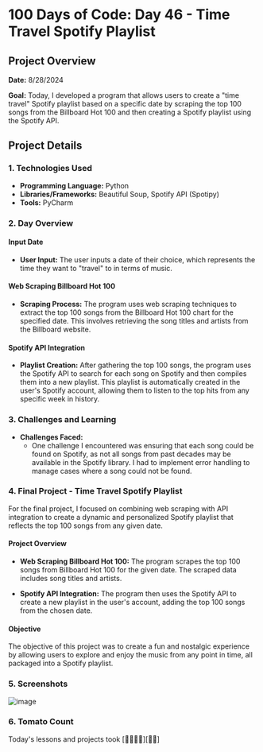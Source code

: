 # 100 Days of Code: Day 46 - Time Travel Spotify Playlist

## Project Overview
**Date:** 8/28/2024

**Goal:** 
Today, I developed a program that allows users to create a "time travel" Spotify playlist based on a specific date by scraping the top 100 songs from the Billboard Hot 100 and then creating a Spotify playlist using the Spotify API.

## Project Details
### 1. Technologies Used
- **Programming Language:** Python
- **Libraries/Frameworks:** Beautiful Soup, Spotify API (Spotipy)
- **Tools:** PyCharm

### 2. Day Overview 
#### Input Date
- **User Input:** The user inputs a date of their choice, which represents the time they want to "travel" to in terms of music.

#### Web Scraping Billboard Hot 100
- **Scraping Process:** The program uses web scraping techniques to extract the top 100 songs from the Billboard Hot 100 chart for the specified date. This involves retrieving the song titles and artists from the Billboard website.

#### Spotify API Integration
- **Playlist Creation:** After gathering the top 100 songs, the program uses the Spotify API to search for each song on Spotify and then compiles them into a new playlist. This playlist is automatically created in the user's Spotify account, allowing them to listen to the top hits from any specific week in history.

### 3. Challenges and Learning
- **Challenges Faced:**  
  - One challenge I encountered was ensuring that each song could be found on Spotify, as not all songs from past decades may be available in the Spotify library. I had to implement error handling to manage cases where a song could not be found.

### 4. Final Project - Time Travel Spotify Playlist

For the final project, I focused on combining web scraping with API integration to create a dynamic and personalized Spotify playlist that reflects the top 100 songs from any given date.

#### Project Overview
- **Web Scraping Billboard Hot 100:** The program scrapes the top 100 songs from Billboard Hot 100 for the given date. The scraped data includes song titles and artists.
  
- **Spotify API Integration:** The program then uses the Spotify API to create a new playlist in the user's account, adding the top 100 songs from the chosen date.

#### Objective
The objective of this project was to create a fun and nostalgic experience by allowing users to explore and enjoy the music from any point in time, all packaged into a Spotify playlist.

### 5. Screenshots 

![image](https://github.com/user-attachments/assets/c7b83b29-a2e4-4fc6-b77e-1b8d3d361cd9)


### 6. Tomato Count

Today's lessons and projects took [🍅🍅🍅🍅][🍅🍅]
